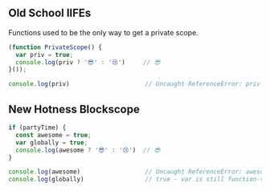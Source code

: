 ## Old School IIFEs
Functions used to be the only way to get a private scope.
```js
(function PrivateScope() {
  var priv = true;
  console.log(priv ? '😎' : '😢')     // 😎
}());

console.log(priv)                     // Uncaught ReferenceError: priv is not defined
```

## New Hotness Blockscope

```js
if (partyTime) {
  const awesome = true;
  var globally = true;
  console.log(awesome ? '😎' : '😢')  // 😎
}

console.log(awesome)                  // Uncaught ReferenceError: awesome is not defined
console.log(globally)                 // true - var is still function-scoped
```
